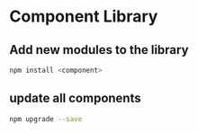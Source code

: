 # Component Library

## Add new modules to the library

```bash
npm install <component>
```

## update all components

```bash
npm upgrade --save
```
